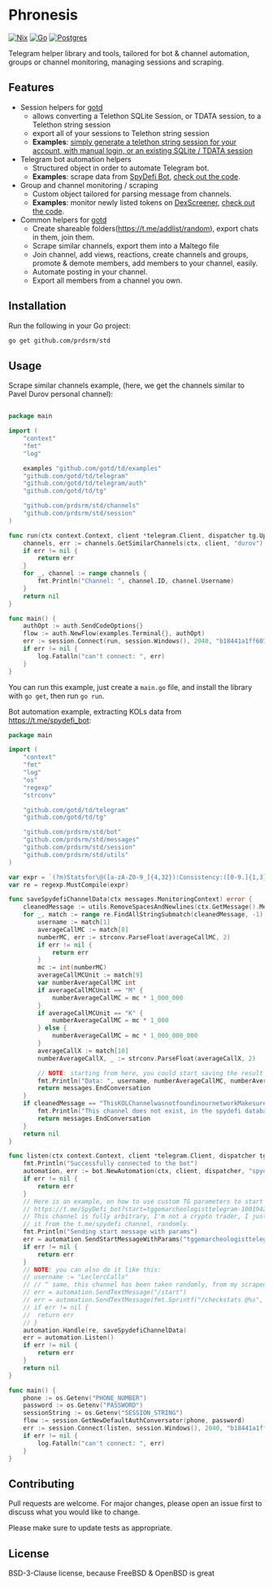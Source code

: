 # Phronesis

[![Nix](https://img.shields.io/badge/Nix-5277C3?logo=nixos&logoColor=fff)](#)
[![Go](https://img.shields.io/badge/Go-%2300ADD8.svg?&logo=go&logoColor=white)](#)
[![Postgres](https://img.shields.io/badge/Postgres-%23316192.svg?logo=postgresql&logoColor=white)](#)


Telegram helper library and tools, tailored for bot & channel automation, groups or channel monitoring, managing sessions and scraping.

## Features

- Session helpers for [gotd](https://github.com/gotd/td)
  - allows converting a Telethon SQLite Session, or TDATA session, to a Telethon string session
  - export all of your sessions to Telethon string session
  - **Examples**: [simply generate a telethon string session for your account, with manual login, or an existing SQLite / TDATA session](https://github.com/prdsrm/std/blob/main/cmd/generate/main.go)
- Telegram bot automation helpers
  - Structured object in order to automate Telegram bot.
  - **Examples**: scrape data from [SpyDefi Bot](https://docs.spydefi.org/spydefi-docs/spydefi-guides/how-to-use-spydefi/spydefi-bot), [check out the code](https://github.com/prdsrm/std/blob/main/examples/spydefi/main.go).
- Group and channel monitoring / scraping
  - Custom object tailored for parsing message from channels.
  - **Examples**: monitor newly listed tokens on [DexScreener](https://dexscreener.com), [check out the code](https://github.com/prdsrm/std/blob/main/examples/dslisting/main.go).
- Common helpers for [gotd](https://github.com/gotd/td)
  - Create shareable folders(<https://t.me/addlist/random>), export chats in them, join them.
  - Scrape similar channels, export them into a Maltego file
  - Join channel, add views, reactions, create channels and groups, promote & demote members, add members to your channel, easily.
  - Automate posting in your channel.
  - Export all members from a channel you own.

## Installation

Run the following in your Go project:
```bash
go get github.com/prdsrm/std
```

## Usage

Scrape similar channels example, (here, we get the channels similar to Pavel Durov personal channel):
```go

package main

import (
	"context"
	"fmt"
	"log"

	examples "github.com/gotd/td/examples"
	"github.com/gotd/td/telegram"
	"github.com/gotd/td/telegram/auth"
	"github.com/gotd/td/tg"

	"github.com/prdsrm/std/channels"
	"github.com/prdsrm/std/session"
)

func run(ctx context.Context, client *telegram.Client, dispatcher tg.UpdateDispatcher, options telegram.Options) error {
	channels, err := channels.GetSimilarChannels(ctx, client, "durov")
	if err != nil {
		return err
	}
	for _, channel := range channels {
		fmt.Println("Channel: ", channel.ID, channel.Username)
	}
	return nil
}

func main() {
	authOpt := auth.SendCodeOptions{}
	flow := auth.NewFlow(examples.Terminal{}, authOpt)
	err := session.Connect(run, session.Windows(), 2040, "b18441a1ff607e10a989891a5462e627", "", "", flow)
	if err != nil {
		log.Fatalln("can't connect: ", err)
	}
}
```
You can run this example, just create a `main.go` file, and install the library with `go get`, then run `go run`.

Bot automation example, extracting KOLs data from <https://t.me/spydefi_bot>:

```go
package main

import (
	"context"
	"fmt"
	"log"
	"os"
	"regexp"
	"strconv"

	"github.com/gotd/td/telegram"
	"github.com/gotd/td/tg"

	"github.com/prdsrm/std/bot"
	"github.com/prdsrm/std/messages"
	"github.com/prdsrm/std/session"
	"github.com/prdsrm/std/utils"
)

var expr = `(?m)Statsfor\@([a-zA-Z0-9_]{4,32}):Consistency:([0-9.]{1,3})%NumberofAlphaCalls:([0-9]+)BestCall:([a-zA-Z0-9.]+)(\(x[0-9.]+\))LastCall:([a-zA-Z0-9]+)(\(x[0-9.]+\))AverageCallMarketcap:\$([0-9.]+)(K|M|B)AverageXPerCall:x([0-9.]+)TotalCallsTracked:(\d+)NumberofAchievementCalls:calls:(\d+)calls:(\d+)TotalAchievements:(\d+)AchievementCallsrefertocallsthathavegonex2\+asperourparameters`
var re = regexp.MustCompile(expr)

func saveSpydefiChannelData(ctx messages.MonitoringContext) error {
	cleanedMessage := utils.RemoveSpacesAndNewlines(ctx.GetMessage().Message)
	for _, match := range re.FindAllStringSubmatch(cleanedMessage, -1) {
		username := match[1]
		averageCallMC := match[8]
		numberMC, err := strconv.ParseFloat(averageCallMC, 2)
		if err != nil {
			return err
		}
		mc := int(numberMC)
		averageCallMCUnit := match[9]
		var numberAverageCallMC int
		if averageCallMCUnit == "M" {
			numberAverageCallMC = mc * 1_000_000
		}
		if averageCallMCUnit == "K" {
			numberAverageCallMC = mc * 1_000
		} else {
			numberAverageCallMC = mc * 1_000_000_000
		}
		averageCallX := match[10]
		numberAverageCallX, _ := strconv.ParseFloat(averageCallX, 2)

		// NOTE: starting from here, you could start saving the result in a database or something similar.
		fmt.Println("Data: ", username, numberAverageCallMC, numberAverageCallX)
		return messages.EndConversation
	}
	if cleanedMessage == "ThisKOLChannelwasnotfoundinournetworkMakesureyouhaveenteredtheusernamecorrectly!Youcanalsousethe/trackme<@username>featuretosubmitanychannelstobetracked." {
		fmt.Println("This channel does not exist, in the spydefi database.")
		return messages.EndConversation
	}
	return nil
}

func listen(ctx context.Context, client *telegram.Client, dispatcher tg.UpdateDispatcher, options telegram.Options) error {
	fmt.Println("Successfully connected to the bot")
	automation, err := bot.NewAutomation(ctx, client, dispatcher, "spydefi_bot", true)
	if err != nil {
		return err
	}
	// Here is an example, on how to use custom TG parameters to start the bot, like for this URL:
	// https://t.me/SpyDefi_bot?start=tggemarcheologisttelegram-1001942713434
	// This channel is fully arbitrary, I'm not a crypto trader, I just do programming, I selected
	// it from the t.me/spydefi channel, randomly.
	fmt.Println("Sending start message with params")
	err = automation.SendStartMessageWithParams("tggemarcheologisttelegram-1001942713434")
	if err != nil {
		return err
	}
	// NOTE: you can also do it like this:
	// username := "LeclercCalls"
	// // ^ same, this channel has been taken randomly, from my scraped database, because it has some good "KOL".
	// err = automation.SendTextMessage("/start")
	// err = automation.SendTextMessage(fmt.Sprintf("/checkstats @%s", username))
	// if err != nil {
	// 	return err
	// }
	automation.Handle(re, saveSpydefiChannelData)
	err = automation.Listen()
	if err != nil {
		return err
	}
	return nil
}

func main() {
	phone := os.Getenv("PHONE_NUMBER")
	password := os.Getenv("PASSWORD")
	sessionString := os.Getenv("SESSION_STRING")
	flow := session.GetNewDefaultAuthConversator(phone, password)
	err := session.Connect(listen, session.Windows(), 2040, "b18441a1ff607e10a989891a5462e627", sessionString, "", flow)
	if err != nil {
		log.Fatalln("can't connect: ", err)
	}
}
```

## Contributing

Pull requests are welcome. For major changes, please open an issue first
to discuss what you would like to change.

Please make sure to update tests as appropriate.

## License

BSD-3-Clause license, because FreeBSD & OpenBSD is great
